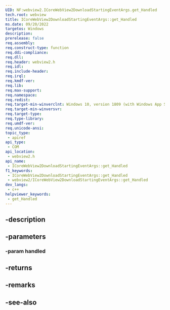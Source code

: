 ```yaml
---
UID: NF:webview2.ICoreWebView2DownloadStartingEventArgs.get_Handled
tech.root: webview
title: ICoreWebView2DownloadStartingEventArgs::get_Handled
ms.date: 09/20/2022
targetos: Windows
description: 
prerelease: false
req.assembly: 
req.construct-type: function
req.ddi-compliance: 
req.dll: 
req.header: webview2.h
req.idl: 
req.include-header: 
req.irql: 
req.kmdf-ver: 
req.lib: 
req.max-support: 
req.namespace: 
req.redist: 
req.target-min-winverclnt: Windows 10, version 1809 (with Windows App SDK 1.1 or later)
req.target-min-winversvr: 
req.target-type: 
req.type-library: 
req.umdf-ver: 
req.unicode-ansi: 
topic_type:
 - apiref
api_type:
 - COM
api_location:
 - webview2.h
api_name:
 - ICoreWebView2DownloadStartingEventArgs::get_Handled
f1_keywords:
 - ICoreWebView2DownloadStartingEventArgs::get_Handled
 - webview2/ICoreWebView2DownloadStartingEventArgs::get_Handled
dev_langs:
 - c++
helpviewer_keywords:
 - get_Handled
---
```


## -description

## -parameters

### -param handled

## -returns

## -remarks

## -see-also


